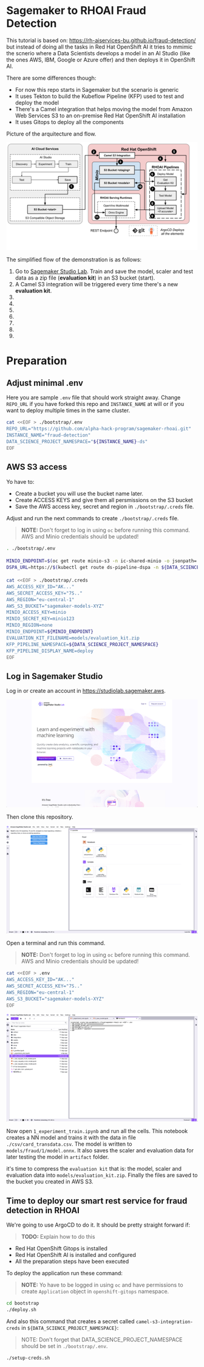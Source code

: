 # Sagemaker to RHOAI Fraud Detection

This tutorial is based on: <https://rh-aiservices-bu.github.io/fraud-detection/> but instead of doing all the tasks in Red Hat OpenShift AI it tries to mmimic the scnerio where a Data Scientists develops a model in an AI Studio (like the ones  AWS, IBM, Google or Azure offer) and then deploys it in OpenShift AI.

There are some differences though:

- For now this repo starts in Sagemaker but the scenario is generic
- It uses Tekton to build the Kubeflow Pipeline (KFP) used to test and deploy the model
- There's a Camel integration that helps moving the model from Amazon Web Services S3 to an on-premise Red Hat OpenShift AI installation
- It uses Gitops to deploy all the components


Picture of the arquitecture and flow.

!['AI Studio to RHOAI'](./AI%20Studio%20to%20RHOAI.svg)

The simplified flow of the demonstration is as follows:

1. Go to [Sagemaker Studio Lab](https://studiolab.sagemaker.aws). Train and save the model, scaler and test data as a zip file (**evaluation kit**) in an S3 bucket (start).
2. A Camel S3 integration will be triggered every time there's a new **evaluation kit**.
3.
4.
5.
6.
7.
8.
9.



# Preparation

## Adjust minimal .env

Here you are sample `.env` file that should work straight away. Change `REPO_URL` if you have forked this repo and `INSTANCE_NAME` at will or if you want to deploy multiple times in the same cluster.

```sh
cat <<EOF > ./bootstrap/.env
REPO_URL="https://github.com/alpha-hack-program/sagemaker-rhoai.git"
INSTANCE_NAME="fraud-detection"
DATA_SCIENCE_PROJECT_NAMESPACE="${INSTANCE_NAME}-ds"
EOF
```

## AWS S3 access

Yo have to:

- Create a bucket you will use the bucket name later.
- Create ACCESS KEYS and give them all persmissions on the S3 bucket
- Save the AWS access key, secret and region in `./bootstrap/.creds` file.

Adjust and run the next commands to create `./bootstrap/.creds` file.

> **NOTE:** Don't forget to log in using `oc` before running this command. AWS and Minio credentials should be updated!

```sh
. ./bootstrap/.env

MINIO_ENDPOINT=$(oc get route minio-s3 -n ic-shared-minio -o jsonpath='{.spec.host}')
DSPA_URL=https://$(kubectl get route ds-pipeline-dspa -n ${DATA_SCIENCE_PROJECT_NAMESPACE} -o jsonpath='{.spec.host}')

cat <<EOF > ./bootstrap/.creds
AWS_ACCESS_KEY_ID="AK..."
AWS_SECRET_ACCESS_KEY="7S.."
AWS_REGION="eu-central-1"
AWS_S3_BUCKET="sagemaker-models-XYZ"
MINIO_ACCESS_KEY=minio
MINIO_SECRET_KEY=minio123
MINIO_REGION=none
MINIO_ENDPOINT=${MINIO_ENDPOINT}
EVALUATION_KIT_FILENAME=models/evaluation_kit.zip
KFP_PIPELINE_NAMESPACE=${DATA_SCIENCE_PROJECT_NAMESPACE}
KFP_PIPELINE_DISPLAY_NAME=deploy
EOF
```

## Log in Sagemaker Studio

Log in or create an account in https://studiolab.sagemaker.aws.

![Sign in](./images/sagemaker-login.png)

Then clone this repository.

![Clone repo](./images/sagemaker-clone-repo.png)

Open a terminal and run this command.

> **NOTE:** Don't forget to log in using `oc` before running this command. AWS and Minio credentials should be updated!

```sh
cat <<EOF > .env
AWS_ACCESS_KEY_ID="AK..."
AWS_SECRET_ACCESS_KEY="7S.."
AWS_REGION="eu-central-1"
AWS_S3_BUCKET="sagemaker-models-XYZ"
EOF
```

![Preparation](./images/sagemaker-preparation.png)

Now open `1_experiment_train.ipynb` and run all the cells. This notebook creates a NN model and trains it with the data in file `./csv/card_transdata.csv`. The model is written to `models/fraud/1/model.onnx`. It also saves the scaler and evaluation data for later testing the model in `artifact` folder.

it's time to compress the `evaluation kit` that is: the model, scaler and evaluation data into `models/evaluation_kit.zip`. Finally the files are saved to the bucket you created in AWS S3.

## Time to deploy our smart rest service for fraud detection in RHOAI

We're going to use ArgoCD to do it. It should be pretty straight forward if:

> **TODO:** Explain how to do this

- Red Hat OpenShift Gitops is installed
- Red Hat OpenShift AI is installed and configured
- All the preparation steps have been executed

To deploy the application run these command:

> **NOTE:** Yo have to be logged in using `oc` and have permissions to create `Application` object in `openshift-gitops` namespace.

```sh
cd bootstrap
./deploy.sh
```

And also this command that creates a secret called `camel-s3-integration-creds` in `${DATA_SCIENCE_PROJECT_NAMESPACE}`:

> NOTE: Don't forget that DATA_SCIENCE_PROJECT_NAMESPACE should be set in `./bootstrap/.env`.

```sh
./setup-creds.sh
```